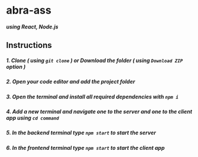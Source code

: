 # abra-ass

***using React, Node.js***

## Instructions
##### 1. Clone ***( using `git clone` )*** or Download the folder ***( using ***`Download ZIP`*** option )*** #####
##### 2. Open your code editor and add the project folder #####
##### 3. Open the terminal and install all required dependencies with ***`npm i`*** #####
##### 4. Add a new terminal and navigate one to the server and one to the client app using ***`cd command`*** #####
##### 5. In the backend terminal type ***`npm start`*** to start the server #####
##### 6. In the frontend terminal type ***`npm start`*** to start the client app #####
